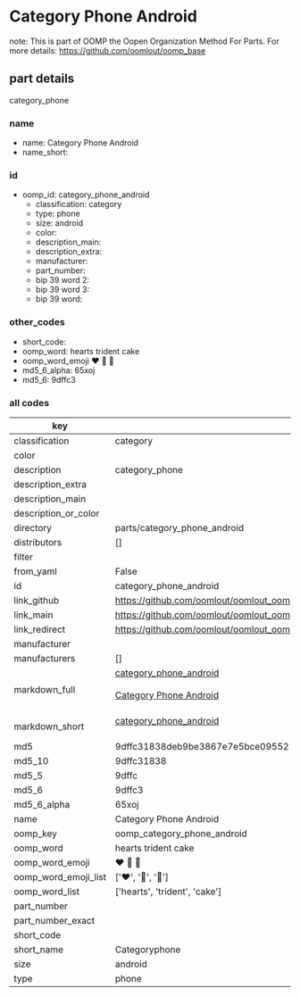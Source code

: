 # Category Phone Android  

note: This is part of OOMP the Oopen Organization Method For Parts. For more details: https://github.com/oomlout/oomp_base

##  part details
  



category_phone



### name
* name: Category Phone Android
* name_short: 
### id
* oomp_id: category_phone_android
  * classification: category
  * type: phone
  * size: android
  * color: 
  * description_main: 
  * description_extra: 
  * manufacturer: 
  * part_number: 
  * bip 39 word 2: 
  * bip 39 word 3: 
  * bip 39 word: 

### other_codes
* short_code: 
* oomp_word: hearts trident cake
* oomp_word_emoji :hearts: :trident: :cake:
* md5_6_alpha: 65xoj
* md5_6: 9dffc3









### all codes 
| key | value |  
| --- | --- |  
| classification | category |  
| color |  |  
| description | category_phone |  
| description_extra |  |  
| description_main |  |  
| description_or_color |   |  
| directory | parts/category_phone_android |  
| distributors | [] |  
| filter |  |  
| from_yaml | False |  
| id | category_phone_android |  
| link_github | https://github.com/oomlout/oomlout_oomp_version_1_messy/tree/main/parts/category_phone_android |  
| link_main | https://github.com/oomlout/oomlout_oomp_version_1_messy/tree/main/parts/category_phone_android |  
| link_redirect | https://github.com/oomlout/oomlout_oomp_version_1_messy/tree/main/parts/category_phone_android |  
| manufacturer |  |  
| manufacturers | [] |  
| markdown_full | [category_phone_android](none)<br>[](none)<br>[Category Phone Android](none)<br><br> |  
| markdown_short | [category_phone_android](none)<br><br> |  
| md5 | 9dffc31838deb9be3867e7e5bce09552 |  
| md5_10 | 9dffc31838 |  
| md5_5 | 9dffc |  
| md5_6 | 9dffc3 |  
| md5_6_alpha | 65xoj |  
| name | Category Phone Android |  
| oomp_key | oomp_category_phone_android |  
| oomp_word | hearts trident cake |  
| oomp_word_emoji | :hearts: :trident: :cake: |  
| oomp_word_emoji_list | [':hearts:', ':trident:', ':cake:'] |  
| oomp_word_list | ['hearts', 'trident', 'cake'] |  
| part_number |  |  
| part_number_exact |  |  
| short_code |  |  
| short_name | Categoryphone |  
| size | android |  
| type | phone |  
